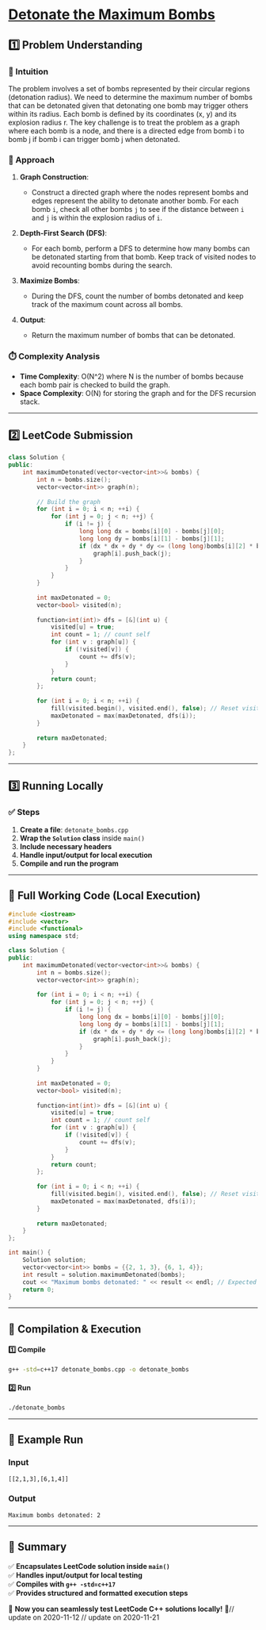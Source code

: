 # **[Detonate the Maximum Bombs](https://leetcode.com/problems/detonate-the-maximum-bombs/description/)**  

## **1️⃣ Problem Understanding**  
### **📌 Intuition**  
The problem involves a set of bombs represented by their circular regions (detonation radius). We need to determine the maximum number of bombs that can be detonated given that detonating one bomb may trigger others within its radius. Each bomb is defined by its coordinates (x, y) and its explosion radius r. The key challenge is to treat the problem as a graph where each bomb is a node, and there is a directed edge from bomb i to bomb j if bomb i can trigger bomb j when detonated.

### **🚀 Approach**  
1. **Graph Construction**: 
   - Construct a directed graph where the nodes represent bombs and edges represent the ability to detonate another bomb. For each bomb `i`, check all other bombs `j` to see if the distance between `i` and `j` is within the explosion radius of `i`.
   
2. **Depth-First Search (DFS)**:
   - For each bomb, perform a DFS to determine how many bombs can be detonated starting from that bomb. Keep track of visited nodes to avoid recounting bombs during the search.
   
3. **Maximize Bombs**: 
   - During the DFS, count the number of bombs detonated and keep track of the maximum count across all bombs.
   
4. **Output**: 
   - Return the maximum number of bombs that can be detonated.

### **⏱️ Complexity Analysis**  
- **Time Complexity**: O(N^2) where N is the number of bombs because each bomb pair is checked to build the graph.
- **Space Complexity**: O(N) for storing the graph and for the DFS recursion stack.

---  

## **2️⃣ LeetCode Submission**  
```cpp
class Solution {
public:
    int maximumDetonated(vector<vector<int>>& bombs) {
        int n = bombs.size();
        vector<vector<int>> graph(n);
        
        // Build the graph
        for (int i = 0; i < n; ++i) {
            for (int j = 0; j < n; ++j) {
                if (i != j) {
                    long long dx = bombs[i][0] - bombs[j][0];
                    long long dy = bombs[i][1] - bombs[j][1];
                    if (dx * dx + dy * dy <= (long long)bombs[i][2] * bombs[i][2]) {
                        graph[i].push_back(j);
                    }
                }
            }
        }
        
        int maxDetonated = 0;
        vector<bool> visited(n);
        
        function<int(int)> dfs = [&](int u) {
            visited[u] = true;
            int count = 1; // count self
            for (int v : graph[u]) {
                if (!visited[v]) {
                    count += dfs(v);
                }
            }
            return count;
        };
        
        for (int i = 0; i < n; ++i) {
            fill(visited.begin(), visited.end(), false); // Reset visited for each starting bomb
            maxDetonated = max(maxDetonated, dfs(i));
        }
        
        return maxDetonated;
    }
};
```  

---  

## **3️⃣ Running Locally**  
### **✅ Steps**  
1. **Create a file**: `detonate_bombs.cpp`  
2. **Wrap the `Solution` class** inside `main()`  
3. **Include necessary headers**  
4. **Handle input/output for local execution**  
5. **Compile and run the program**  

---  

## **📝 Full Working Code (Local Execution)**  
```cpp
#include <iostream>
#include <vector>
#include <functional>
using namespace std;

class Solution {
public:
    int maximumDetonated(vector<vector<int>>& bombs) {
        int n = bombs.size();
        vector<vector<int>> graph(n);
        
        for (int i = 0; i < n; ++i) {
            for (int j = 0; j < n; ++j) {
                if (i != j) {
                    long long dx = bombs[i][0] - bombs[j][0];
                    long long dy = bombs[i][1] - bombs[j][1];
                    if (dx * dx + dy * dy <= (long long)bombs[i][2] * bombs[i][2]) {
                        graph[i].push_back(j);
                    }
                }
            }
        }
        
        int maxDetonated = 0;
        vector<bool> visited(n);
        
        function<int(int)> dfs = [&](int u) {
            visited[u] = true;
            int count = 1; // count self
            for (int v : graph[u]) {
                if (!visited[v]) {
                    count += dfs(v);
                }
            }
            return count;
        };
        
        for (int i = 0; i < n; ++i) {
            fill(visited.begin(), visited.end(), false); // Reset visited for each starting bomb
            maxDetonated = max(maxDetonated, dfs(i));
        }
        
        return maxDetonated;
    }
};

int main() {
    Solution solution;
    vector<vector<int>> bombs = {{2, 1, 3}, {6, 1, 4}};
    int result = solution.maximumDetonated(bombs);
    cout << "Maximum bombs detonated: " << result << endl; // Expected output: 2
    return 0;
}
```  

---  

## **🔧 Compilation & Execution**  
#### **1️⃣ Compile**  
```bash
g++ -std=c++17 detonate_bombs.cpp -o detonate_bombs
```  

#### **2️⃣ Run**  
```bash
./detonate_bombs
```  

---  

## **🎯 Example Run**  
### **Input**  
```
[[2,1,3],[6,1,4]]
```  
### **Output**  
```
Maximum bombs detonated: 2
```  

---  

## **📌 Summary**  
✅ **Encapsulates LeetCode solution inside `main()`**  
✅ **Handles input/output for local testing**  
✅ **Compiles with `g++ -std=c++17`**  
✅ **Provides structured and formatted execution steps**  

🚀 **Now you can seamlessly test LeetCode C++ solutions locally!** 🚀// update on 2020-11-12
// update on 2020-11-21
